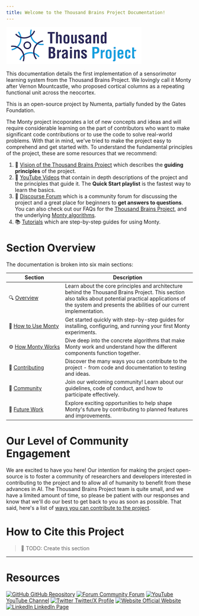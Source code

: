 ```yaml
---
title: Welcome to the Thousand Brains Project Documentation!
---
```


![An open-source, sensorimotor learning system following the principles of the neocortex](../figures/overview/logo.png)


This documentation details the first implementation of a sensorimotor learning system from the Thousand Brains Project. We lovingly call it Monty after Vernon Mountcastle, who proposed cortical columns as a repeating functional unit across the neocortex.

This is an open-source project by Numenta, partially funded by the Gates Foundation.

The Monty project incoporates a lot of new concepts and ideas and will require considerable learning on the part of contributors who want to make significant code contributions or to use the code to solve real-world problems.  With that in mind, we've tried to make the project easy to comprehend and get started with.  To understand the fundamental principles of the project, these are some resources that we recommend:

1. 🧠 [Vision of the Thousand Brains Project](./vision-of-the-thousand-brains-project.md) which describes the **guiding principles** of the project.
2. 🎥 [YouTube Videos](https://www.youtube.com/@thousandbrainsproject) that contain in depth descriptions of the project and the principles that guide it.  The **Quick Start playlist** is the fastest way to learn the basics.
3. 💬 [Discourse Forum](https://thousandbrains.discourse.group/) which is a community forum for discussing the project and a great place for beginners to **get answers to questions**. You can also check out our FAQs for the [Thousand Brains Project](./faq-thousand-brains-project.md), and the underlying [Monty algorithms](../how-monty-works/faq-monty.md).
4. 📚 [Tutorials](../how-to-use-monty/tutorials.md) which are step-by-step guides for using Monty.

# Section Overview

The documentation is broken into six main sections:

| Section | Description |
|---------|-------------|
| 🔍&nbsp;[Overview](./vision-of-the-thousand-brains-project.md) | Learn about the core principles and architecture behind the Thousand Brains Project. This section also talks about potential practical applications of the system and presents the abilities of our current implementation. |
| 🚀&nbsp;[How&nbsp;to&nbsp;Use&nbsp;Monty](../how-to-use-monty/getting-started.md) | Get started quickly with step-by-step guides for installing, configuring, and running your first Monty experiments. |
| ⚙️&nbsp;[How&nbsp;Monty&nbsp;Works](../how-monty-works/implementation-overview.md) | Dive deep into the concrete algorithms that make Monty work and understand how the different components function together. |
| 🤝&nbsp;[Contributing](../contributing/why-contribute.md) | Discover the many ways you can contribute to the project - from code and documentation to testing and ideas. |
| 👥&nbsp;[Community](../community/code-of-conduct.md) | Join our welcoming community! Learn about our guidelines, code of conduct, and how to participate effectively. |
| 🔮&nbsp;[Future&nbsp;Work](../future-work/project-roadmap.md) | Explore exciting opportunities to help shape Monty's future by contributing to planned features and improvements. |


# Our Level of Community Engagement

We are excited to have you here!  Our intention for making the project open-source is to foster a community of researchers and developers interested in contributing to the project and to allow all of humanity to benefit from these advances in AI.  The Thousand Brains Project team is quite small, and we have a limited amount of time, so please be patient with our responses and know that we'll do our best to get back to you as soon as possible.  That said, here's a list of [ways you can contribute to the project](../contributing/ways-to-contribute-to-code.md).

# How to Cite this Project

> 🚧 TODO: Create this section


-----------------------------------

# Resources

<a href="https://github.com/thousandbrainsproject/tbp.monty"><img src="../figures/documentation/github.png" alt="GitHub" height="15" style="opacity: 1; transition: opacity 0.2s; &:hover { opacity: 0.8; }" pointer-events="none"> GitHub Repository</a>
<a href="https://thousandbrains.discourse.group/"><img src="../figures/documentation/discourse.png" alt="Forum" height="15" style="opacity: 1; transition: opacity 0.2s; &:hover { opacity: 0.8; }" pointer-events="none"> Community Forum</a>
<a href="https://www.youtube.com/@thousandbrainsproject"><img src="../figures/documentation/youtube.png" alt="YouTube" height="15" style="opacity: 1; transition: opacity 0.2s; &:hover { opacity: 0.8; }" pointer-events="none"> YouTube Channel</a>
<a href="https://x.com/1000brainsproj"><img src="../figures/documentation/twitter.png" alt="Twitter" height="15" style="opacity: 1; transition: opacity 0.2s; &:hover { opacity: 0.8; }" pointer-events="none"> Twitter/X Profile</a>
<a href="http://thousandbrainsproject.org/"><img src="../figures/documentation/website.png" alt="Website" height="15" style="opacity: 1; transition: opacity 0.2s; &:hover { opacity: 0.8; }" pointer-events="none"> Official Website</a>
<a href="https://www.linkedin.com/showcase/thousand-brains-project"><img src="../figures/documentation/linkedin.png" alt="LinkedIn" height="15" style="opacity: 1; transition: opacity 0.2s; &:hover { opacity: 0.8; }" pointer-events="none"> LinkedIn Page</a>
